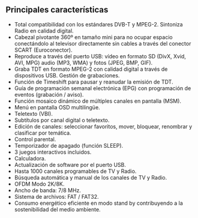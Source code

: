 ## Principales características

- Total compatibilidad con los estándares DVB-T y MPEG-2. Sintoniza Radio en calidad digital.
- Cabezal pivotante 360º en tamaño mini para no ocupar espacio conectándolo al televisor directamente sin cables a través del conector SCART (Euroconector).
- Reproduce a través del puerto USB: vídeo en formato SD (DivX, Xvid, AVI, MPG) audio (MP3, WMA) y fotos (JPEG, BMP, GIF).
- Graba TDT en formato MPEG-2 con calidad digital a través de dispositivos USB. Gestión de grabaciones.
- Función de Timeshift para pausar y reanudar la emisión de TDT.
- Guía de programación semanal electrónica (EPG) con programación de eventos (grabación / aviso).
- Función mosaico dinámico de múltiples canales en pantalla (MSM).
- Menú en pantalla OSD multilingüe.
- Teletexto (VBI).
- Subtítulos por canal digital o teletexto.
- Edición de canales: seleccionar favoritos, mover, bloquear, renombrar y clasificar por temática.
- Control parental. 
- Temporizador de apagado (función SLEEP).
- 3 juegos interactivos incluidos.
- Calculadora.
- Actualización de software por el puerto USB.
- Hasta 1000 canales programables de TV y Radio.
- Búsqueda automática y manual de los canales de TV y Radio.
- OFDM Modo 2K/8K.
- Ancho de banda: 7/8 MHz.
- Sistema de archivos: FAT / FAT32.
- Consumo energético eficiente en modo stand by contribuyendo a la sostenibilidad del medio ambiente.
